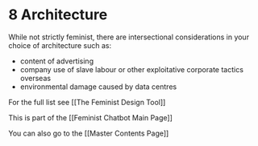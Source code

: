 # 8 Architecture

While not strictly feminist, there are intersectional considerations in your choice of architecture such as:
- content of advertising
- company use of slave labour or other exploitative corporate tactics overseas
- environmental damage caused by data centres

For the full list see [[The Feminist Design Tool]]

This is part of the [[Feminist Chatbot Main Page]]

You can also go to the [[Master Contents Page]]
